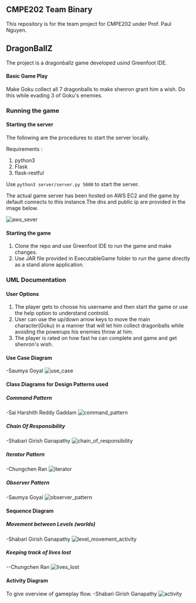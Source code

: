 ## CMPE202 Team Binary
This repository is for the team project for CMPE202 under Prof. Paul Nguyen.

## DragonBallZ
The project is a dragonballz game developed usind Greenfoot IDE.

#### Basic Game Play
Make Goku collect all 7 dragonballs to make shenron grant him a wish. Do this while evading 3 of Goku's enemies.

### Running the game

#### Starting the server

The following are the procedures to start the server locally.

Requirements : 
1. python3
2. Flask
3. flask-restful

Use `python3 server/server.py 5000` to start the server.

The actual game server has been hosted on AWS EC2 and the game by default connects to this instance.The dns and public ip are provided in the image below.

![aws_sever](server/aws.png)

#### Starting the game
1. Clone the repo and use Greenfoot IDE to run the game and make changes.
2. Use JAR file provided in ExecutableGame folder to run the game directly as a stand alone application.

### UML Documentation

#### User Options
1. The player gets to choose his username and then start the game or use the help option to understand controld.
2. User can use the up/down arrow keys to move the main character(Goku) in a manner that will let him collect dragonballs while avoiding the powerups his enemies throw at him.
3. The player is rated on how fast he can complete and game and get shenron's wish.

#### Use Case Diagram
-Saumya Goyal
![use_case](UML/UseCaseDiagram.png)


#### Class Diagrams for Design Patterns used

##### Command Pattern
-Sai Harshith Reddy Gaddam
![command_pattern](UML/CommandPatternCD.png)

##### Chain Of Responsibility
-Shabari Girish Ganapathy
![chain_of_responsibility](UML/ChainOfResponsibility.png)

##### Iterator Pattern
-Chungchen Ran
![iterator](UML/LivesIteratorPatternCD.png)

##### Observer Pattern
-Saumya Goyal
![observer_pattern](UML/UMLObserver.png)

#### Sequence Diagram

##### Movement between Levels (worlds)
-Shabari Girish Ganapathy
![level_movement_activity](UML/LevelChangeSequence.png)

##### Keeping track of lives lost
--Chungchen Ran
![lives_lost](UML/LivesLostSequenceDiagram.png)

#### Activity Diagram
To give overview of gameplay flow.
-Shabari Girish Ganapathy
![activity](UML/LevelMovementActivity.png)
